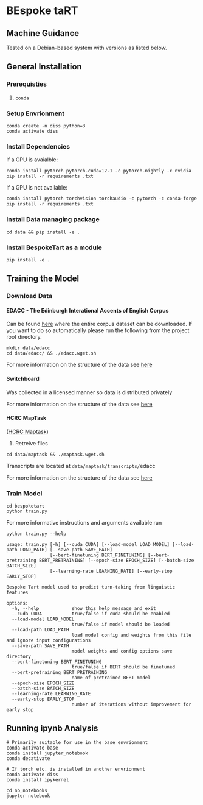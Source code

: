 # BEspoke taRT  

## Machine Guidance
Tested on a Debian-based system with versions as listed below. 

## General Installation 
### Prerequisties
1. `conda`

### Setup Envrionment
```
conda create -n diss python=3
conda activate diss
```
### Install Dependencies
If a GPU is avaialble: 
```
conda install pytorch pytorch-cuda=12.1 -c pytorch-nightly -c nvidia 
pip install -r requirements .txt
```
If a GPU is not available:
``` 
conda install pytorch torchvision torchaudio -c pytorch -c conda-forge
pip install -r requirements .txt
```

### Install Data managing package 
```
cd data && pip install -e . 
```

### Install BespokeTart as a module
```
pip install -e . 
```

## Training the Model 
### Download Data 
#### EDACC - The Edinburgh Interational Accents of English Corpus 
Can be found [here](https://groups.inf.ed.ac.uk/edacc/) where the entire corpus dataset can be downloaded. 
If you want to do so automatically please run the following from the project root directory.
```
mkdir data/edacc
cd data/edacc/ && ./edacc.wget.sh
```

For more information on the structure of the data see [here](https://github.com/Sean-Leishman/Bespoke-Tart/data/edacc/README.md)

#### Switchboard
Was collected in a licensed manner so data is distributed privately

For more information on the structure of the data see [here](https://github.com/Sean-Leishman/Bespoke-Tart/data/switchboard/README.md)


#### HCRC MapTask 
([HCRC Maptask](https://groups.inf.ed.ac.uk/maptask/transcripts/))
1. Retreive files
```
cd data/maptask && ./maptask.wget.sh
```
Transcripts are located at `data/maptask/transcripts/`edacc

For more information on the structure of the data see [here](https://github.com/Sean-Leishman/Bespoke-Tart/data/maptask/README.md)

### Train Model 
```
cd bespoketart
python train.py
```
For more informative instructions and arguments available run
```
python train.py --help
```

```
usage: train.py [-h] [--cuda CUDA] [--load-model LOAD_MODEL] [--load-path LOAD_PATH] [--save-path SAVE_PATH]
                [--bert-finetuning BERT_FINETUNING] [--bert-pretraining BERT_PRETRAINING] [--epoch-size EPOCH_SIZE] [--batch-size BATCH_SIZE]
                [--learning-rate LEARNING_RATE] [--early-stop EARLY_STOP]

Bespoke Tart model used to predict turn-taking from linguistic features

options:
  -h, --help            show this help message and exit
  --cuda CUDA           true/false if cuda should be enabled
  --load-model LOAD_MODEL
                        true/false if model should be loaded
  --load-path LOAD_PATH
                        load model config and weights from this file and ignore input configurations
  --save-path SAVE_PATH
                        model weights and config options save directory
  --bert-finetuning BERT_FINETUNING
                        true/false if BERT should be finetuned
  --bert-pretraining BERT_PRETRAINING
                        name of pretrained BERT model
  --epoch-size EPOCH_SIZE
  --batch-size BATCH_SIZE
  --learning-rate LEARNING_RATE
  --early-stop EARLY_STOP
                        number of iterations without improvement for early stop

```

## Running ipynb Analysis
```
# Primarily suitable for use in the base envrionment
conda activate base
conda install jupyter_notebook
conda decativate

# If torch etc. is installed in another envrionment
conda activate diss
conda install ipykernel

cd nb_notebooks
jupyter notebook
```
